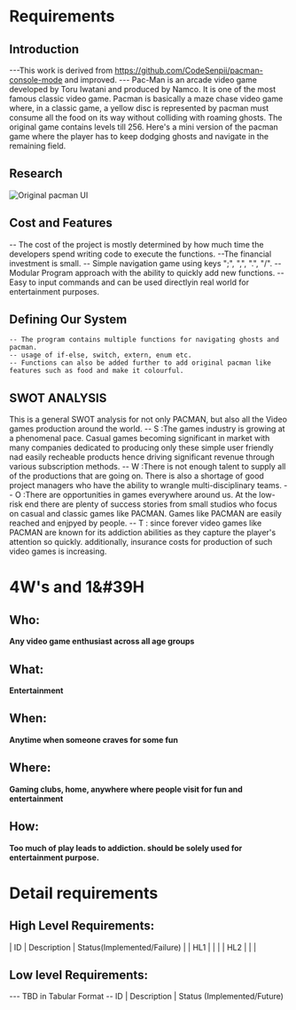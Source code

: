 # Requirements
## Introduction
 ---This work is derived from https://github.com/CodeSenpii/pacman-console-mode and improved.
 --- Pac-Man is an arcade video game developed by Toru Iwatani and produced by Namco. It is one of the most famous classic video game. Pacman is basically a maze chase video game where, in a classic game, a yellow disc is represented by pacman must consume all the food on its way without colliding with roaming ghosts. The original game contains levels till 256. Here's a mini version of the pacman game where the player has to keep dodging ghosts and navigate in the remaining field.

## Research
![Original pacman UI](https://www.google.com/search?q=pacman&rlz=1C1CHBF_enIN916IN916&sxsrf=ALeKk037_lpMAKVeZ9nr0QlCQ3T9yBz8Kg:1618509061820&source=lnms&tbm=isch&sa=X&ved=2ahUKEwiB5ceN6IDwAhWO-HMBHXxmCc0Q_AUoAXoECAEQAw&biw=1280&bih=578#imgrc=q-SCciHA-U7wGM)

## Cost and Features
-- The cost of the project is mostly determined by how much time the developers spend writing code to execute the functions. 
--The financial investment is small.
-- Simple navigation game using keys ";", ",", ".", "/". 
-- Modular Program approach with the ability to quickly add new functions. 
--Easy to input commands and can be used directlyin real world for entertainment purposes.

## Defining Our System
    -- The program contains multiple functions for navigating ghosts and pacman.
    -- usage of if-else, switch, extern, enum etc.
    -- Functions can also be added further to add original pacman like features such as food and make it colourful.

## SWOT ANALYSIS
This is a general SWOT analysis for not only PACMAN, but also all the Video games production around the world.
 -- S :The games industry is growing at a phenomenal pace. Casual games becoming significant in market with many companies dedicated to producing only these simple user friendly nad easily recheable products hence driving significant revenue through various subscription methods.
 -- W :There is not enough talent to supply all of the productions that are going on. There is also a shortage of good project managers who have the ability to wrangle multi-disciplinary teams.
 -- O :There are opportunities in games everywhere around us. At the low-risk end there are plenty of success stories from small studios who focus on casual and classic games like PACMAN. Games like PACMAN are easily reached and enjpyed by people.
 -- T : since forever video games like PACMAN are known for its addiction abilities as they capture the player's attention so quickly. additionally, insurance costs for production of such video games is increasing.

# 4W&#39;s and 1&#39H


## Who:

**Any video game enthusiast across all age groups**

## What:

**Entertainment**

## When:

**Anytime when someone craves for some fun**

## Where:

**Gaming clubs, home, anywhere where people visit for fun and entertainment**

## How:

**Too much of play leads to addiction. should be solely used for entertainment purpose.**

# Detail requirements
## High Level Requirements:
|    ID      | Description  | Status(Implemented/Failure)  |
|    HL1     |              |                              |
|    HL2     |              |                              |



##  Low level Requirements:
--- TBD in Tabular Format 
-- ID | Description | Status (Implemented/Future)